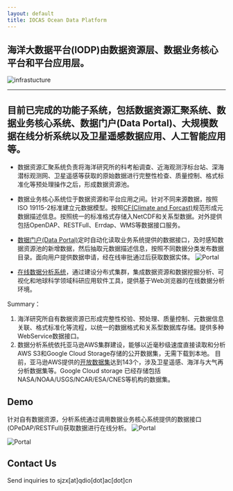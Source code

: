 ```yaml
---
layout: default
title: IOCAS Ocean Data Platform 
---
```


## 海洋大数据平台(IODP)由数据资源层、数据业务核心平台和平台应用层。
![infrastucture](http://msdc.qdio.ac.cn/Web/Tpl/default/img/image2.png)

---

## 目前已完成的功能子系统，包括数据资源汇聚系统、数据业务核心系统、数据门户(Data Portal)、大规模数据在线分析系统以及卫星遥感数据应用、人工智能应用等。 
* 数据资源汇聚系统负责将海洋研究所的科考船调查、近海观测浮标台站、深海潜标观测网、卫星遥感等获取的原始数据进行完整性检查、质量控制、格式标准化等预处理操作之后，形成数据资源池。

* 数据业务核心系统位于数据资源和平台应用之间。针对不同来源数据，按照ISO 19115-2标准建立元数据模型。按照[CF(Climate and Forcast)](http://cfconventions.org/)规范形成元数据描述信息。按照统一的标准格式存储入NetCDF和关系型数据。对外提供包括OpenDAP、RESTFull、Errdap、WMS等数据接口服务。  

* [数据门户(Data Portal)](http://portal.qdio.ac.cn)定时自动化读取业务系统提供的数据接口，及时感知数据资源池的新增数据，然后抽取元数据描述信息，按照不同数据分类发布数据目录。面向用户提供数据申请，经在线审批通过后获取数据实体。
![Portal](http://msdc.qdio.ac.cn/Web/Tpl/default/img/portal.png)

* [在线数据分析系统](https://datalab.iocasdata.com)，通过建设分布式集群，集成数据资源和数据挖掘分析、可视化和地球科学领域科研应用软件工具，提供基于Web浏览器的在线数据分析环境。

Summary：
  1. 海洋研究所自有数据资源已形成完整性校验、预处理、质量控制、元数据信息关联、格式标准化等流程，以统一的数据格式和关系型数据库存储。提供多种WebService数据接口。
  2. 数据分析系统依托亚马逊AWS集群建设，能够以近毫秒级速度直接读取和分析AWS S3和Google Cloud Storage存储的公开数据集，无需下载到本地。
     目前，亚马逊AWS提供的[开放数据集](https://registry.opendata.aws/)达到143个，涉及卫星遥感、海洋与大气再分析数据集等。Google Cloud storage 已经存储包括NASA/NOAA/USGS/NCAR/ESA/CNES等机构的数据集。
    
## Demo

针对自有数据资源，分析系统通过调用数据业务核心系统提供的数据接口(OPeDAP/RESTFull)获取数据进行在线分析。
![Portal](http://msdc.qdio.ac.cn/Web/Tpl/default/img/buoy-1.gif)

![Portal](http://msdc.qdio.ac.cn/Web/Tpl/default/img/ssh-10.gif)
 
 
## Contact Us

Send inquiries to sjzx[at]qdio[dot]ac[dot]cn
